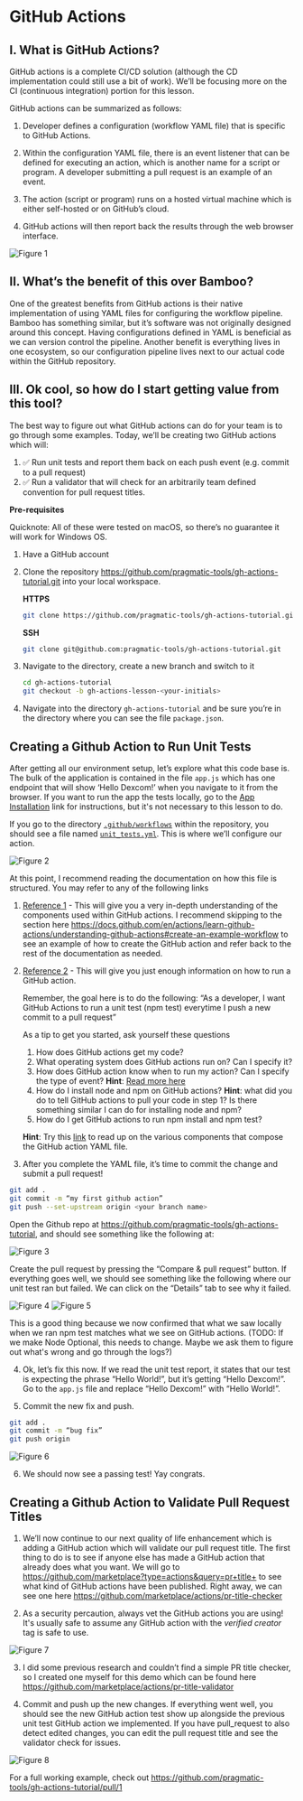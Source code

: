 # GitHub Actions

## I. What is GitHub Actions?

GitHub actions is a complete CI/CD solution (although the CD implementation could still use a bit of work). We’ll be focusing more on the CI (continuous integration) portion for this lesson.

GitHub actions can be summarized as follows:

1. Developer defines a configuration (workflow YAML file) that is specific to GitHub Actions.

2. Within the configuration YAML file, there is an event listener that can be defined for executing an action, which is another name for a script or program. A developer submitting a pull request is an example of an event.

3. The action (script or program) runs on a hosted virtual machine which is either self-hosted or on GitHub’s cloud.

4. GitHub actions will then report back the results through the web browser interface.

![Figure 1](/docs/figure1.png "Figure 1")

## II. What’s the benefit of this over Bamboo?

One of the greatest benefits from GitHub actions is their native implementation of using YAML files for configuring the workflow pipeline. Bamboo has something similar, but it’s software was not originally designed around this concept. Having configurations defined in YAML is beneficial as we can version control the pipeline. Another benefit is everything lives in one ecosystem, so our configuration pipeline lives next to our actual code within the GitHub repository.

## III. Ok cool, so how do I start getting value from this tool?

The best way to figure out what GitHub actions can do for your team is to go through some examples. Today, we’ll be creating two GitHub actions which will:

1. ✅ Run unit tests and report them back on each push event (e.g. commit to a pull request)
2. ✅ Run a validator that will check for an arbitrarily team defined convention for pull request titles.

__Pre-requisites__

Quicknote: All of these were tested on macOS, so there’s no guarantee it will work for Windows OS.

1. Have a GitHub account
2. Clone the repository https://github.com/pragmatic-tools/gh-actions-tutorial.git into your local workspace. 

    __HTTPS__
    ```bash
    git clone https://github.com/pragmatic-tools/gh-actions-tutorial.git
    ```
    __SSH__
    ```bash
    git clone git@github.com:pragmatic-tools/gh-actions-tutorial.git
    ```

3. Navigate to the directory, create a new branch and switch to it

    ```bash
    cd gh-actions-tutorial
    git checkout -b gh-actions-lesson-<your-initials>
    ```

4. Navigate into the directory `gh-actions-tutorial` and be sure you’re in the directory where you can see the file `package.json`.

## Creating a Github Action to Run Unit Tests

After getting all our environment setup, let’s explore what this code base is. The bulk of the application is contained in the file `app.js` which has one endpoint that will show ‘Hello Dexcom!’ when you navigate to it from the browser. If you want to run the app the tests locally, go to the [App Installation](./docs/APP_INSTALLATION.md) link for instructions, but it's not necessary to this lesson to do.

If you go to the directory [`.github/workflows`](.github/workflows) within the repository, you should see a file named [`unit_tests.yml`](.github/workflows/unit_tests.yml). This is where we’ll configure our action.

![Figure 2](/docs/figure2.png "Figure 2")

At this point, I recommend reading the documentation on how this file is structured. You may refer to any of the following links

1. [Reference 1](https://docs.github.com/en/actions/learn-github-actions/understanding-github-actions#overview) - This will give you a very in-depth understanding of the components used within GitHub actions. I recommend skipping to the section here https://docs.github.com/en/actions/learn-github-actions/understanding-github-actions#create-an-example-workflow to see an example of how to create the GitHub action and refer back to the rest of the documentation as needed.

2. [Reference 2](https://docs.github.com/en/actions/quickstart) - This will give you just enough information on how to run a GitHub action. 

    Remember, the goal here is to do the following:
    “As a developer, I want GitHub Actions to run a unit test (npm test) everytime I push a new commit to a pull request”

    As a tip to get you started, ask yourself these questions
    1. How does GitHub actions get my code?
    2. What operating system does GitHub actions run on? Can I specify it?
    3. How does GitHub action know when to run my action? Can I specify the type of event? **Hint**: [Read more here](https://docs.github.com/en/actions/using-workflows/events-that-trigger-workflows)
    4. How do I install node and npm on GitHub actions? **Hint**: what did you do to tell GitHub actions to pull your code in step 1? Is there something similar I can do for installing node and npm? 
    5. How do I get GitHub actions to run npm install and npm test?


    **Hint**: Try this [link](https://docs.github.com/en/actions/learn-github-actions/understanding-github-actions#understanding-the-workflow-file) to read up on the various components that compose the GitHub action YAML file.

3. After you complete the YAML file, it’s time to commit the change and submit a pull request!

```bash
git add .
git commit -m “my first github action”
git push --set-upstream origin <your branch name>
```

Open the Github repo at https://github.com/pragmatic-tools/gh-actions-tutorial, and should see something like the following at: 

![Figure 3](/docs/figure3.png "Figure 3")

Create the pull request by pressing the “Compare & pull request” button. If everything goes well, we should see something like the following where our unit test ran but failed. We can click on the “Details” tab to see why it failed.

![Figure 4](/docs/figure4.png "Figure 4")
![Figure 5](/docs/figure5.png "Figure 5")

This is a good thing because we now confirmed that what we saw locally when we ran npm test matches what we see on GitHub actions. (TODO: If we make Node Optional, this needs to change. Maybe we ask them to figure out what's wrong and go through the logs?)

4. Ok, let’s fix this now. If we read the unit test report, it states that our test is expecting the phrase “Hello World!”, but it’s getting “Hello Dexcom!”. Go to the `app.js` file and replace “Hello Dexcom!” with “Hello World!”.

5. Commit the new fix and push.

```bash
git add .
git commit -m “bug fix”
git push origin
```

![Figure 6](/docs/figure6.png "Figure 6")

6. We should now see a passing test! Yay congrats.

## Creating a Github Action to Validate Pull Request Titles

1. We’ll now continue to our next quality of life enhancement which is adding a GitHub action which will validate our pull request title. The first thing to do is to see if anyone else has made a GitHub action that already does what you want. We will go to https://github.com/marketplace?type=actions&query=pr+title+ to see what kind of GitHub actions have been published. Right away, we can see one here https://github.com/marketplace/actions/pr-title-checker 

2. As a security percaution, always vet the GitHub actions you are using! It's usually safe to assume any GitHub action with the *verified creator* tag is safe to use. 

![Figure 7](/docs/figure7.png "Figure 7")

3. I did some previous research and couldn’t find a simple PR title checker, so I created one myself for this demo which can be found here https://github.com/marketplace/actions/pr-title-validator 

4. Commit and push up the new changes. If everything went well, you should see the new GitHub action test show up alongside the previous unit test GitHub action we implemented. If you have pull_request to also detect edited changes, you can edit the pull request title and see the validator check for issues.

![Figure 8](/docs/figure8.png "Figure 8")

For a full working example, check out https://github.com/pragmatic-tools/gh-actions-tutorial/pull/1
